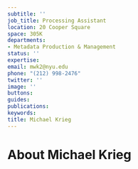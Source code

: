 ```yaml
---
subtitle: ''
job_title: Processing Assistant
location: 20 Cooper Square
space: 305K
departments:
- Metadata Production & Management
status: ''
expertise: 
email: mwk2@nyu.edu
phone: "(212) 998-2476"
twitter: ''
image: ''
buttons: 
guides: 
publications: 
keywords: 
title: Michael Krieg
---
```


# About Michael Krieg